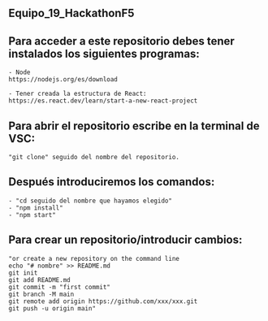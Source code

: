 
## Equipo_19_HackathonF5

## Para acceder a este repositorio debes tener instalados los siguientes programas: 

```
- Node
https://nodejs.org/es/download

- Tener creada la estructura de React:
https://es.react.dev/learn/start-a-new-react-project

```


## Para abrir el repositorio escribe en la terminal de VSC:
```
"git clone" seguido del nombre del repositorio.
```
## Después introduciremos los comandos:

```
- "cd seguido del nombre que hayamos elegido"
- "npm install"
- "npm start"
```

## Para crear un repositorio/introducir cambios:
```
"or create a new repository on the command line
echo "# nombre" >> README.md
git init
git add README.md
git commit -m "first commit"
git branch -M main
git remote add origin https://github.com/xxx/xxx.git
git push -u origin main"
```


